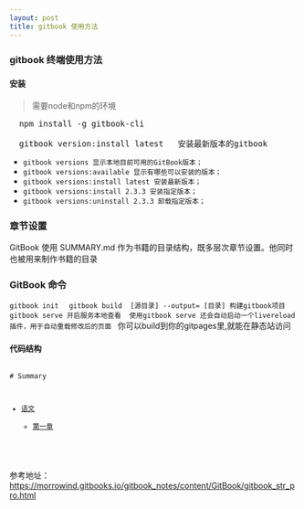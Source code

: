 ```yaml
---
layout: post
title: gitbook 使用方法
---
```


### gitbook 终端使用方法

#### 安装

> 需要node和npm的环境

<pre>
  npm install -g gitbook-cli  <br>
  gitbook version:install latest   安装最新版本的gitbook
</pre>

* `gitbook versions 显示本地目前可用的GitBook版本；` 
* `gitbook versions:available 显示有哪些可以安装的版本；` 
* `gitbook versions:install latest 安装最新版本；` 
* `gitbook versions:install 2.3.3 安装指定版本；` 
* `gitbook versions:uninstall 2.3.3 卸载指定版本；` 


###  章节设置

GitBook 使用 SUMMARY.md 作为书籍的目录结构，既多层次章节设置。他同时也被用来制作书籍的目录


###  GitBook 命令

`gitbook init  `
`gitbook build  [源目录] --output= [目录] 构建gitbook项目  `
`gitbook serve 开启服务本地查看  使用gitbook serve 还会自动启动一个livereload插件，用于自动重载修改后的页面 `
你可以build到你的gitpages里,就能在静态站访问

#### 代码结构
<code>
# Summary

* [语文](README.md)
   * [第一章](jin_dai_shi.md)

</code>



参考地址：<https://morrowind.gitbooks.io/gitbook_notes/content/GitBook/gitbook_str_pro.html>



